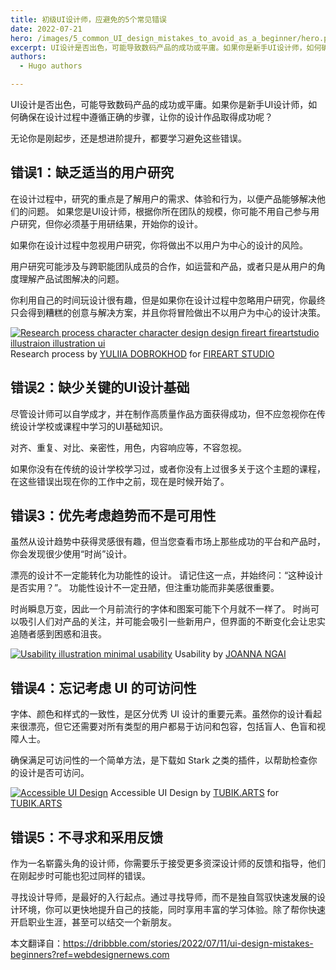 ```yaml
---
title: 初级UI设计师，应避免的5个常见错误
date: 2022-07-21
hero: /images/5_common_UI_design_mistakes_to_avoid_as_a_beginner/hero.png.webp
excerpt: UI设计是否出色，可能导致数码产品的成功或平庸。如果你是新手UI设计师，如何确保在设计过程中遵循正确的步骤，让你的设计作品取得成功呢？
authors:
  - Hugo authors

---
```


UI设计是否出色，可能导致数码产品的成功或平庸。如果你是新手UI设计师，如何确保在设计过程中遵循正确的步骤，让你的设计作品取得成功呢？

无论你是刚起步，还是想进阶提升，都要学习避免这些错误。

## 错误1：缺乏适当的用户研究
在设计过程中，研究的重点是了解用户的需求、体验和行为，以便产品能够解决他们的问题。 如果您是UI设计师，根据你所在团队的规模，你可能不用自己参与用户研究，但你必须基于用研结果，开始你的设计。

如果你在设计过程中忽视用户研究，你将做出不以用户为中心的设计的风险。

用户研究可能涉及与跨职能团队成员的合作，如运营和产品，或者只是从用户的角度理解产品试图解决的问题。

你利用自己的时间玩设计很有趣，但是如果你在设计过程中忽略用户研究，你最终只会得到糟糕的创意与解决方案，并且你将冒险做出不以用户为中心的设计决策。

[![Research process character character design design fireart fireartstudio illustraion illustration ui](/images/5_common_UI_design_mistakes_to_avoid_as_a_beginner/looking-for_4x.png)](https://dribbble.com/shots/16365412-Research-process)
Research process
by [YULIIA DOBROKHOD](https://dribbble.com/Yuliia_Dobrokhod) for [FIREART STUDIO](https://dribbble.com/teams/Fireart-d)

## 错误2：缺少关键的UI设计基础
尽管设计师可以自学成才，并在制作高质量作品方面获得成功，但不应忽视你在传统设计学校或课程中学习的UI基础知识。

对齐、重复、对比、亲密性，用色，内容响应等，不容忽视。

如果你没有在传统的设计学校学习过，或者你没有上过很多关于这个主题的课程，在这些错误出现在你的工作中之前，现在是时候开始了。

## 错误3：优先考虑趋势而不是可用性
虽然从设计趋势中获得灵感很有趣，但当您查看市场上那些成功的平台和产品时，你会发现很少使用“时尚”设计。

漂亮的设计不一定能转化为功能性的设计。 请记住这一点，并始终问：“这种设计是否实用？”。 功能性设计不一定丑陋，但注重功能而非美感很重要。

时尚瞬息万变，因此一个月前流行的字体和图案可能下个月就不一样了。 时尚可以吸引人们对产品的关注，并可能会吸引一些新用户，但界面的不断变化会让忠实追随者感到困惑和沮丧。

[![Usability illustration minimal usability](/images/5_common_UI_design_mistakes_to_avoid_as_a_beginner/usability.png.webp)](https://dribbble.com/shots/3830608-Usability)
Usability
by [JOANNA NGAI](https://dribbble.com/joannan)

## 错误4：忘记考虑 UI 的可访问性

字体、颜色和样式的一致性，是区分优秀 UI 设计的重要元素。虽然你的设计看起来很漂亮，但它还需要对所有类型的用户都易于访问和包容，包括盲人、色盲和视障人士。

‍确保满足可访问性的一个简单方法，是下载如 Stark 之类的插件，以帮助检查你的设计是否可访问。

[![Accessible UI Design](/images/5_common_UI_design_mistakes_to_avoid_as_a_beginner/accessibility_ux_design_tubikarts_4x.png.webp)](https://dribbble.com/shots/14845569-Accessible-UI-Design)
Accessible UI Design
by [TUBIK.ARTS](https://dribbble.com/teams/tubik_arts) for [TUBIK.ARTS](https://dribbble.com/teams/tubik_arts)

## 错误5：不寻求和采用反馈
作为一名崭露头角的设计师，你需要乐于接受更多资深设计师的反馈和指导，他们在刚起步时可能也犯过同样的错误。

寻找设计导师，是最好的入行起点。通过寻找导师，而不是独自驾驭快速发展的设计环境，你可以更快地提升自己的技能，同时享用丰富的学习体验。除了帮你快速开启职业生涯，甚至可以结交一个新朋友。

本文翻译自：https://dribbble.com/stories/2022/07/11/ui-design-mistakes-beginners?ref=webdesignernews.com